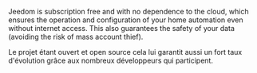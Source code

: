 Jeedom is subscription free and with no dependence to the cloud, which ensures the operation and configuration of your home automation even without internet access. This also guarantees the safety of your data (avoiding the risk of mass account thief).

Le projet étant ouvert et open source cela lui garantit aussi un fort taux d'évolution grâce aux nombreux développeurs qui participent.

